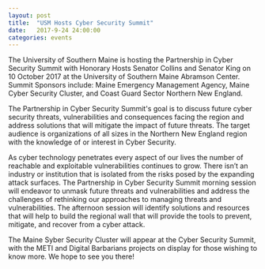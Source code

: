 ```yaml
---
layout: post
title:  "USM Hosts Cyber Security Summit"
date:   2017-9-24 24:00:00
categories: events
---
```

<p>
The University of Southern Maine is hosting the Partnership in Cyber
Security Summit with Honorary Hosts Senator Collins and Senator King on 10
October 2017 at the University of Southern Maine Abramson Center.  Summit
Sponsors include: Maine Emergency Management Agency, Maine Cyber Security
Cluster, and Coast Guard Sector Northern New England.
</p>

<p>
The Partnership in Cyber Security Summit's goal is to discuss future cyber
security threats, vulnerabilities and consequences facing the region and
address solutions that will mitigate the impact of future threats. The
target audience is organizations of all sizes in the Northern New England
region with the knowledge of or interest in Cyber Security.
</p>

<p>
As cyber technology penetrates every aspect of our lives the number of reachable and
exploitable vulnerabilities continues to grow. There isn’t an industry or institution that is
isolated from the risks posed by the expanding attack surfaces. The Partnership in Cyber
Security Summit morning session will endeavor to unmask future threats and
vulnerabilities and address the challenges of rethinking our approaches to managing
threats and vulnerabilities. The afternoon session will identify solutions and resources
that will help to build the regional wall that will provide the tools to prevent, mitigate,
and recover from a cyber attack.
</p>

<p>
The Maine Syber Security Cluster will appear at the Cyber Security Summit, with the METI and Digital Barbarians projects on
display for those wishing to know more. We hope to see you there!
</p>
